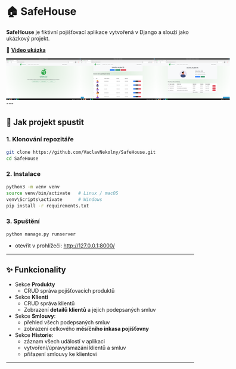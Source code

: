 # 🏠 SafeHouse

**SafeHouse** je fiktivní pojišťovací aplikace vytvořená v Django a slouží jako ukázkový projekt.

🎥 **[Video ukázka](https://youtu.be/OWsMLuW-vfE)**
<div style="display:flex; justify-content:space_around;">
  <img src="media/safe_house_1.png" alt="Ukázka aplikace" width="200"/>
  <img src="media/safe_house_2.png" alt="Ukázka aplikace" width="200"/>
  <img src="media/safe_house_3.png" alt="Ukázka aplikace" width="200"/>
</div>
---

## 🚀 Jak projekt spustit

### 1. Klonování repozitáře
```bash
git clone https://github.com/VaclavNekolny/SafeHouse.git
cd SafeHouse
```

### 2. Instalace
``` bash
python3 -m venv venv
source venv/bin/activate   # Linux / macOS
venv\Scripts\activate      # Windows
pip install -r requirements.txt
```
### 3. Spuštění
``` bash
python manage.py runserver
```
- otevřít v prohlížeči: http://127.0.0.1:8000/

---

## ✨ Funkcionality

- Sekce **Produkty**
  - CRUD správa pojišťovacích produktů     
- Sekce **Klienti**
  - CRUD správa klientů
  - Zobrazení **detailů klientů** a jejich podepsaných smluv  
- Sekce **Smlouvy**:  
  - přehled všech podepsaných smluv  
  - zobrazení celkového **měsíčního inkasa pojišťovny**  
- Sekce **Historie**:  
  - záznam všech událostí v aplikaci  
  - vytvoření/úpravy/smazání klientů a smluv  
  - přiřazení smlouvy ke klientovi  

---

